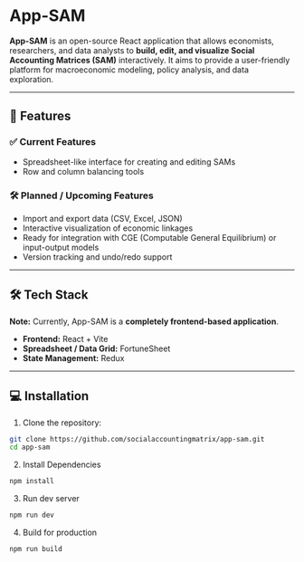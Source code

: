 # App-SAM

**App-SAM** is an open-source React application that allows economists, researchers, and data analysts to **build, edit, and visualize Social Accounting Matrices (SAM)** interactively. It aims to provide a user-friendly platform for macroeconomic modeling, policy analysis, and data exploration.

---

## 🚀 Features

### ✅ Current Features
- Spreadsheet-like interface for creating and editing SAMs   
- Row and column balancing tools  

### 🛠️ Planned / Upcoming Features
- Import and export data (CSV, Excel, JSON) 
- Interactive visualization of economic linkages  
- Ready for integration with CGE (Computable General Equilibrium) or input-output models  
- Version tracking and undo/redo support  

---

## 🛠️ Tech Stack

**Note:** Currently, App-SAM is a **completely frontend-based application**. 

- **Frontend:** React + Vite  
- **Spreadsheet / Data Grid:** FortuneSheet  
- **State Management:** Redux

---

## 💻 Installation

1. Clone the repository:  
```bash
git clone https://github.com/socialaccountingmatrix/app-sam.git
cd app-sam
```
2. Install Dependencies
```bash
npm install
```
3. Run dev server
```bash
npm run dev
```
4. Build for production
```bash
npm run build
```